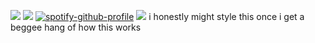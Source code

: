 ![](https://komarev.com/ghpvc/?username=cpn-cook&abbreviated=true&color=221830&style=plastic&label=drawings+made)
![](https://i.pinimg.com/736x/49/69/67/496967e505dfc19ed0e9a32f42d880ef.jpg)
[![spotify-github-profile](https://spotify-github-profile.kittinanx.com/api/view?uid=31qcwlth6q4onen5dhyzn34dau5m&cover_image=true&theme=natemoo-re&show_offline=true&background_color=121212&interchange=false&bar_color=bd479d&bar_color_cover=true)](https://spotify-github-profile.kittinanx.com/api/view?uid=31qcwlth6q4onen5dhyzn34dau5m&redirect=true)
![](https://i.pinimg.com/736x/c6/7a/58/c67a5882946c41bcde3156163566165c.jpg)
i honestly might style this once i get a beggee hang of how this works
